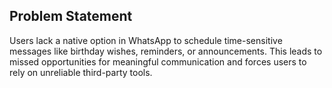 ## Problem Statement

Users lack a native option in WhatsApp to schedule time-sensitive messages like birthday wishes, reminders, or announcements. This leads to missed opportunities for meaningful communication and forces users to rely on unreliable third-party tools.

